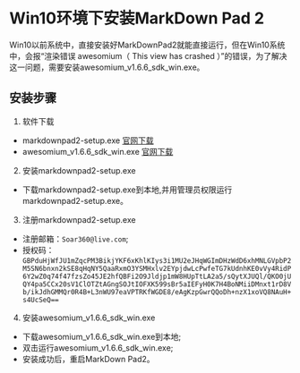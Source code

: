 # Win10环境下安装MarkDown Pad 2
Win10以前系统中，直接安装好MarkDownPad2就能直接运行，但在Win10系统中，会报“渲染错误 awesomium（ This view has crashed ）”的错误，为了解决这一问题，需要安装awesomium_v1.6.6_sdk_win.exe。
## 安装步骤   
1.  软件下载
- markdownpad2-setup.exe [官网下载](http://markdownpad.com/download/markdownpad2-setup.exe)
- awesomium_v1.6.6_sdk_win.exe [官网下载](http://markdownpad.com/download/awesomium_v1.6.6_sdk_win.exe)
2.  安装markdownpad2-setup.exe
- 下载markdownpad2-setup.exe到本地,并用管理员权限运行markdownpad2-setup.exe。
3.  注册markdownpad2-setup.exe
- 注册邮箱：`Soar360@live.com`;
- 授权码：
`
GBPduHjWfJU1mZqcPM3BikjYKF6xKhlKIys3i1MU2eJHqWGImDHzWdD6xhMNLGVpbP2M5SN6bnxn2kSE8qHqNY5QaaRxmO3YSMHxlv2EYpjdwLcPwfeTG7kUdnhKE0vVy4RidP6Y2wZ0q74f47fzsZo45JE2hfQBFi2O9Jldjp1mW8HUpTtLA2a5/sQytXJUQl/QKO0jUQY4pa5CCx20sV1ClOTZtAGngSOJtIOFXK599sBr5aIEFyH0K7H4BoNMiiDMnxt1rD8Vb/ikJdhGMMQr0R4B+L3nWU97eaVPTRKfWGDE8/eAgKzpGwrQQoDh+nzX1xoVQ8NAuH+s4UcSeQ==
`
4.  安装awesomium_v1.6.6_sdk_win.exe
- 下载awesomium_v1.6.6_sdk_win.exe到本地;
- 双击运行awesomium_v1.6.6_sdk_win.exe;
- 安装成功后，重启MarkDown Pad2。
